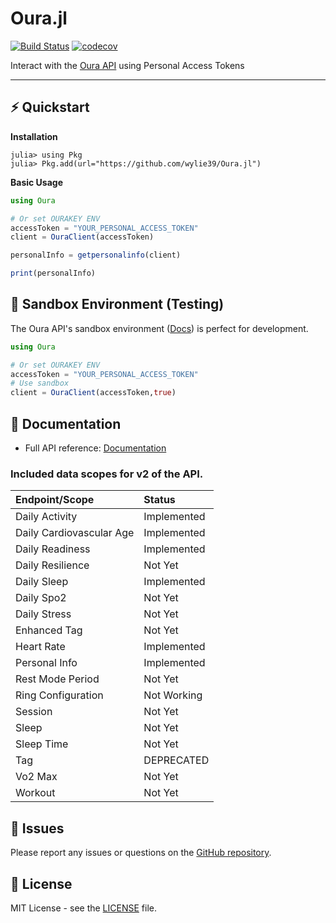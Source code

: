 # Oura.jl

[![Build Status](https://github.com/wylie39/Oura.jl/actions/workflows/CI.yml/badge.svg?branch=main)](https://github.com/wylie39/Oura.jl/actions/workflows/CI.yml?query=branch%3Amain)
[![codecov](https://codecov.io/gh/wylie39/Oura.jl/graph/badge.svg?token=C2MWIAFP3Q)](https://codecov.io/gh/wylie39/Oura.jl)

Interact with the [Oura API](https://cloud.ouraring.com/v2/docs) using Personal Access Tokens

---

## ⚡️ Quickstart

**Installation**

```julia-repl
julia> using Pkg
julia> Pkg.add(url="https://github.com/wylie39/Oura.jl")
```

**Basic Usage**

```julia
using Oura

# Or set OURAKEY ENV
accessToken = "YOUR_PERSONAL_ACCESS_TOKEN"
client = OuraClient(accessToken)

personalInfo = getpersonalinfo(client)

print(personalInfo)

```


## 🧪 Sandbox Environment (Testing)

The Oura API's sandbox environment ([Docs](https://cloud.ouraring.com/v2/docs#tag/Sandbox-Routes)) is perfect for
development. 

```julia
using Oura

# Or set OURAKEY ENV
accessToken = "YOUR_PERSONAL_ACCESS_TOKEN"
# Use sandbox
client = OuraClient(accessToken,true)
```

## 📑 Documentation

- Full API reference: [Documentation](https://wylie39.github.io/Oura.jl/dev/)

### Included data scopes for v2 of the API.

| Endpoint/Scope                                                                   | Status      |
| :------------------------------------------------------------------------------- | :---------- |
| Daily Activity                                                                   | Implemented |
| Daily Cardiovascular Age                                                         | Implemented |
| Daily Readiness                                                                  | Implemented |
| Daily Resilience                                                                 | Not Yet |
| Daily Sleep                                                                      | Implemented |
| Daily Spo2                                                                       | Not Yet |
| Daily Stress                                                                     | Not Yet |
| Enhanced Tag                                                                     | Not Yet |
| Heart Rate                                                                       | Implemented |
| Personal Info                                                                    | Implemented |
| Rest Mode Period                                                                 | Not Yet |
| Ring Configuration                                                               | Not Working |
| Session                                                                          | Not Yet |
| Sleep                                                                            | Not Yet |
| Sleep Time                                                                       | Not Yet |
| Tag                                                                              | DEPRECATED  |
| Vo2 Max                                                                          | Not Yet |
| Workout                                                                          | Not Yet |

## 🐞 Issues

Please report any issues or questions on the [GitHub repository](https://github.com/wylie39/Oura.jl/issues).

## 📄 License

MIT License - see the [LICENSE](LICENSE) file.
